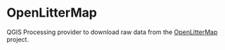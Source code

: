 # OpenLitterMap

QGIS Processing provider to download raw data from the [OpenLitterMap](https://openlittermap.com/) project.
